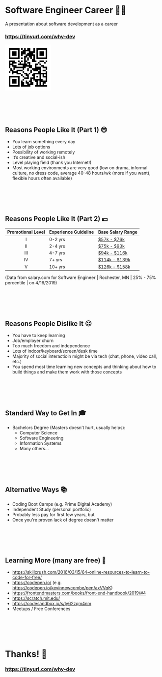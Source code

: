 <br/><br/><br/><br/>

# Software Engineer Career 👩‍💻
A presentation about software development as a career
### https://tinyurl.com/why-dev
![alt text](https://github.com/ddanger/why-software-dev/raw/master/qr.png "QR Code for this presentation")

<br/><br/><br/><br/>

## Reasons People Like It (Part 1) 😎
- You learn something every day
- Lots of job options
- Possibility of working remotely
- It’s creative and social-ish
- Level playing field (thank you Internet!)
- Most working environments are very good (low on drama, informal culture, no dress code, average 40-48 hours/wk (more if you want), flexible hours often available)

<br/><br/><br/><br/>

## Reasons People Like It (Part 2) 💵
| Promotional Level | Experience Guideline | Base Salary Range |
|:-----------------:|----------------------|-------------------|
| I   | 0-2 yrs | [$57k - $76k](https://swz.salary.com/SalaryWizard/Software-Engineer-I-Salary-Details-Rochester-MN.aspx)
| II  | 2-4 yrs | [$75k - $93k](https://swz.salary.com/SalaryWizard/Software-Engineer-II-Salary-Details-Rochester-MN.aspx)
| III | 4-7 yrs | [$94k - $116k](https://swz.salary.com/SalaryWizard/Software-Engineer-III-Salary-Details-Rochester-MN.aspx)
| IV  | 7+  yrs | [$114k - $139k](https://swz.salary.com/SalaryWizard/Software-Engineer-IV-Salary-Details-Rochester-MN.aspx)
| V   | 10+ yrs | [$126k - $158k](https://swz.salary.com/SalaryWizard/Software-Engineer-V-Salary-Details-Rochester-MN.aspx)

(Data from salary.com for Software Engineer | Rochester, MN | 25% - 75% percentile | on 4/16/2019)


<br/><br/><br/><br/>

## Reasons People Dislike It ☹️
- You have to keep learning
- Job/employer churn
- Too much freedom and independence
- Lots of indoor/keyboard/screen/desk time
- Majority of social interactioin might be via tech (chat, phone, video call, etc.)
- You spend most time learning new concepts and thinking about how to build things and make them work with those concepts

<br/><br/><br/><br/>

## Standard Way to Get In 🎓
- Bachelors Degree (Masters doesn't hurt, usually helps):
  - Computer Science
  - Software Engineering
  - Information Systems
  - Many others...

<br/><br/><br/><br/>

## Alternative Ways 📚
- Coding Boot Camps (e.g. Prime Digital Academy)
- Independent Study (personal portfolio)
- Probably less pay for first few years, but
- Once you're proven lack of degree doesn't matter

<br/><br/><br/><br/>

## Learning More (many are free) 🚀
- https://skillcrush.com/2016/03/15/64-online-resources-to-learn-to-code-for-free/
- https://codepen.io/ (e.g. https://codepen.io/kevinnewcombe/pen/axVVqK)
- https://frontendmasters.com/books/front-end-handbook/2019/#4
- https://scratch.mit.edu/
- https://codesandbox.io/s/ly62zqm4nm
- Meetups / Free Conferences

<br/><br/><br/><br/>

# Thanks! 👋
### https://tinyurl.com/why-dev

<br/><br/><br/><br/>
